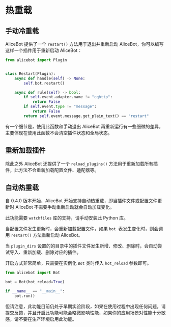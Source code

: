# 热重载

## 手动冷重载

AliceBot 提供了一个 `restart()` 方法用于退出并重新启动 AliceBot，你可以编写这样一个插件用于重新启动 AliceBot：

```python
from alicebot import Plugin


class Restart(Plugin):
    async def handle(self) -> None:
        self.bot.restart()

    async def rule(self) -> bool:
        if self.event.adapter.name != "cqhttp":
            return False
        if self.event.type != "message":
            return False
        return self.event.message.get_plain_text() == "restart"

```

有一个细节是，使用此函数和手动退出 AliceBot 再重新运行有一些细微的差异，主要体现在使用此函数不会清空插件状态和全局状态。

## 重新加载插件

除此之外 AliceBot 还提供了一个 `reload_plugins()` 方法用于重新加载所有插件，此方法不会重新加载配置文件、适配器等。

## 自动热重载

自 0.4.0 版本开始，AliceBot 开始支持自动热重载，即当插件文件或配置文件更新时 AliceBot 不需要手动重新启动就会自动加载变化。

此功能需要 `watchfiles` 库的支持，请手动安装此 Python 库。

当配置文件发生更新时，会重新加载配置文件，如果 `bot`  表发生变化时，则会调用 `restart()` 方法重新启动 AliceBot。

当 `plugin_dirs` 设置的的目录中的插件文件发生新增、修改、删除时，会自动尝试导入、重新加载、删除对应的插件。

开启方式非常简单，只需要在实例化 `Bot` 类时传入 `hot_reload` 参数即可。

```python
from alicebot import Bot

bot = Bot(hot_reload=True)

if __name__ == "__main__":
    bot.run()

```

但请注意，此功能目前仍处于早期实验阶段，如果在使用过程中出现任何问题，请提交反馈，并且开启此功能可能会略微影响性能，如果你的应用场景对性能十分敏感，请不要在生产环境启用此功能。
